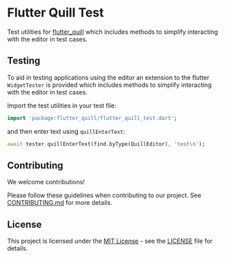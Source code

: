 # Flutter Quill Test

Test utilities for [flutter_quill](https://pub.dev/packages/flutter_quill) which includes methods to simplify interacting with the editor in test cases.

## Testing
To aid in testing applications using the editor an extension to the flutter `WidgetTester` is provided which includes methods to simplify interacting with the editor in test cases.

Import the test utilities in your test file:

```dart
import 'package:flutter_quill/flutter_quill_test.dart';
```

and then enter text using `quillEnterText`:

```dart
await tester.quillEnterText(find.byType(QuillEditor), 'test\n');
```

## Contributing

We welcome contributions!

Please follow these guidelines when contributing to our project. See [CONTRIBUTING.md](./../CONTRIBUTING.md) for more details.

## License

This project is licensed under the [MIT License](LICENSE) - see the [LICENSE](LICENSE) file for details.